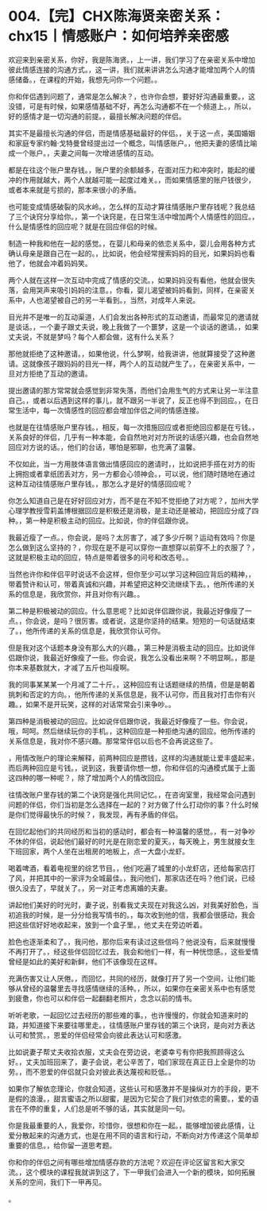 # 004.【完】CHX陈海贤亲密关系：chx15丨情感账户：如何培养亲密感

欢迎来到亲密关系，你好，我是陈海贤。，上一讲，我们学习了在亲密关系中增加彼此情感连接的沟通方式。，这一讲，我们就来讲讲怎么沟通才能增加两个人的情感储备。，在课程的开始，我想先问你一个问题。。

你和伴侣遇到问题了，通常是怎么解决？，也许你会想，要好好沟通最重要。，这没错，可是有时候，如果感情基础不好，再怎么沟通都不在一个频道上。，所以，好的感情才是一切沟通的前提。，最擅长解决问题的伴侣。

其实不是最擅长沟通的伴侣，而是情感基础最好的伴侣。，关于这一点，美国婚姻和家庭专家约翰·戈特曼曾经提出过一个概念，叫情感账户。，他把夫妻的感情比喻成一个账户。，夫妻之间每一次增进感情的互动。

都是在往这个账户里存钱。，账户里的余额越多，在面对压力和冲突时，能起的缓冲的作用就越大，两个人就越可能一起度过难关。，而如果情感里的账户钱很少，或者本来就是亏损的，那本来很小的矛盾。

也可能变成情感破裂的风水岭。，怎么样的互动才算往情感账户里存钱呢？我总结了三个诀窍分享给你。，第一个诀窍是，在日常生活中增加两个人情感性的回应。，什么是情感性的回应呢？就是在回应伴侣的时候。

制造一种我和他在一起的感觉。，在婴儿和母亲的依恋关系中，婴儿会用各种方式确认母亲是跟自己在一起的。，比如说，他会经常搜索妈妈的目光，如果妈妈也看他了，他就会冲着妈妈笑。

两个人就在这样一次互动中完成了情感的交流。，如果妈妈没有看他，他就会很失落，会用哭声来吸引妈妈的注意。，你看，婴儿渴望被妈妈看到，同样，在亲密关系中，人也渴望被自己的另一半看到。，当然，对成年人来说。

目光并不是唯一的互动渠道，人们会发出各种形式的互动邀请，而最常见的邀请就是谈话。，一个妻子跟丈夫说，晚上我做了一个噩梦，这是一个谈话的邀请。，如果丈夫说，不就是梦吗？每个人都会做，这有什么关系？

那他就拒绝了这种邀请。，如果他说，什么梦啊，给我讲讲，他就算接受了这种邀请。这就像孩子跟妈妈的目光一样，两个人的互动就产生了。，在亲密关系中，一旦对方拒绝了互动的邀请。

提出邀请的那方常常就会感觉到非常失落，而他们会用生气的方式来让另一半注意自己。，或者以后遇到这样的事儿，就不跟另一半说了，反正也得不到回应。，在日常生活中，每一次情感性的回应都会增加伴侣之间的情感连接。

也就是在往情感账户里存钱。，相反，每一次措施回应或者拒绝回应都是在亏钱。，关系良好的伴侣，几乎有一种本能，会自然地对对方所说的话感兴趣，也会自然地回应对方说的话。，他们的台话，哪怕是邪聊，也充满了温馨。

不仅如此，当一方用肢体语言做出情感回应的邀请时，，比如说把手搭在对方的街上拥抱或者拿纸团丢对方，另一方都会心领神会。，可以说，他们随时随地在通过这种互动往情感账户里存钱。，那怎么才是好的情感回应呢？

你怎么知道自己是在好好回应对方，而不是在不知不觉拒绝了对方呢？，加州大学心理学教授雪莉盖博根据回应是积极还是消极，是主动还是被动，把回应分成了四种。，第一种是积极主动的回应。比如说，你的伴侣跟你说。

我最近瘦了一点。，你会说，是吗？太厉害了，减了多少斤啊？运动有效吗？你是怎么做到这么坚持的？，你现在是不是可以穿你一直想穿以前穿不上的衣服了？，这就是积极主动的回应，特点是带着很多的问号和改态号。。

当然也许你和伴侣平时说话不会这样，但你至少可以学习这种回应背后的精神，，带着赞许和认可，带着真诚和兴趣，并希望把这种交流继续下去。，他所传递的关系的信息是，我欣赏你，并且对你有兴趣。。

第二种是积极被动的回应。什么意思呢？比如说伴侣跟你说，我最近好像瘦了一点。，你会说，是吗？很厉害。或者说，这是你坚持的结果。短短的一句话就结束了。，他所传递的关系的信息是，我欣赏你认可你。

但是我对这个话题本身没有那么大的兴趣。，第三种是消极主动的回应。比如说伴侣跟你说，我最近好像瘦了一些。你会说，我怎么没看出来啊？不明显啊。，那是你本来基数就大，才减了五斤也叫瘦啊。

我的同事某某某一个月减了二十斤。，这种回应有让话题继续的热情，但是是朝着挑刺和否定的方向。，他所传递的关系信息是，我不认可你，而且我对打击你有兴趣。，如果不是开玩笑，这样的对话常常会引来争吵。。

第四种是消极被动的回应。比如说伴侣跟你说，我最近好像瘦了一些。你会说，哦，呵呵。然后继续玩你的手机。，这种回应是一种拒绝沟通的回应。他所传递的关系信息是，我对你不感兴趣。那常常伴侣以后也不会再说这些了。

，用情改账户的理论来解释，前两种回应是攒钱，这样的沟通就能让爱丰盛起来，而后两种回应是亏钱。，说到这，我要请你想一想，你和伴侣的沟通模式属于上面这四种的哪一种呢？，除了增加两个人的情改回应。

往情改账户里存钱的第二个诀窍是强化共同记忆。，在咨询室里，我经常会问遇到问题的伴侣，你们当初是怎么选择在一起的？对方做了什么打动你的事？什么时候是你们觉得最快乐的时候？，我发现，再有矛盾的伴侣。

在回忆起他们的共同经历和当初的感动时，都会有一种温馨的感觉。，有一对争吵不休的伴侣，说起他们最好的时光是在刚恋爱的夏天。，每天晚上，男生就接女生下班回家，两个人坐在出租房的地板上，点一大盘小龙虾。

喝着啤酒，看着电视里的综艺节目。，他们吃遍了城里的小龙虾店，还给每家店打了风，并把其中的一家评为全城最佳。，我问他们，那家店还在吗？他们说，已经很久没去了，早就关了。，另一对正考虑离婚的夫妻。

讲起他们美好的时光时，妻子说，别看我丈夫现在对我这么凶，对我美好脸色，当初追我的时候，是一分分给我写情书的。，每次收到他的信，我都会很感动，我会把这些信好好地收起来，放到一个盒子里。，他丈夫在旁边听着。

脸色也逐渐柔和了。，我问他，那你后来有读过这些信吗？他说没有，后来就慢慢不再打开了。，经这些伴侣回忆过去，我会和他们一样，有一种恍惚感。，这些爱情曾经是如此的美好和新鲜，他们不该像现在这样。

充满伤害又让人厌倦。，而回忆，共同的经历，就像打开了另一个空间，让他们能够从曾经的温馨里去寻找感情继续的活种。，所以，如果你在亲密关系中也有感觉到疲惫，你也可以和伴侣一起翻翻老照片，念念以前的情书。

听听老歌，一起回忆过去经历的那些难的事。，也许慢慢的，你就会知道来时的路，并知道接下来要往哪里走。，往情感账户里存钱的第三个诀窍，是向对方表达认可和赞赏。，恩爱的伴侣经常会向彼此表达认可和感激。

比如说妻子帮丈夫收拾衣服，丈夫会在旁边说，老婆幸亏有你把我照顾得这么好。，丈夫加班回来了，妻子会说，老公辛苦了，咱们家现在真正日上全是你的功劳。，而不恩爱的伴侣就只会对彼此表达蔑视和贬低。。

如果你了解依恋理论，你就会知道，这些认可和感激并不是操纵对方的手段，更不是假的浪漫。，甜言蜜语之所以甜蜜，是因为它契合了我们对依恋的需要。，爱的语言在不停的重复，人们总是听不够的话，其实就是同一句。

你是我最重要的人，我爱你，珍惜你，很想和你在一起。，能够增加彼此感情，让爱分散起来的沟通方式，也是在用不同的语言和行动，不断向对方传递这个简单却重要的信息。，给你留一道思考题。

你和你的伴侣之间有哪些增加情感存款的方法呢？欢迎在评论区留言和大家交流。，这个模块的课程我就讲到这了，下一甲我们会进入一个新的模块，如何拓展关系的空间，我们下一甲再见。

。